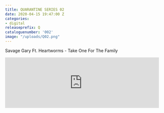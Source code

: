 ```yaml
---
title: QUARANTINE SERIES 02
date: 2020-04-15 19:47:00 Z
categories:
- digital
releaseprefix: Q
cataloguenumber: '002'
image: "/uploads/Q02.png"
---
```


Savage Gary Ft. Heartworms - Take One For The Family

<iframe width="100%" height="166" scrolling="no" frameborder="no" allow="autoplay" src="https://w.soundcloud.com/player/?url=https%3A//api.soundcloud.com/tracks/781143049&color=%23ffcc00&auto_play=false&hide_related=false&show_comments=true&show_user=true&show_reposts=false&show_teaser=true"></iframe>